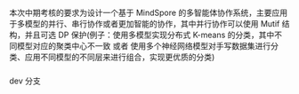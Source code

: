 ###

本次中期考核的要求为设计一个基于 MindSpore 的多智能体协作系统，主要应用于多模型的并行、串行协作或者更加智能的协作，其中并行协作可以使用 Mutif 结构，并且可选 DP 保护(例子：使用多模型实现分布式 K-means 的分类，其中不同模型对应的聚类中心不一致 或者 使用多个神经网络模型对手写数据集进行分类、应用不同模型的不同层来进行组合，实现更优质的分类)

###

dev 分支
